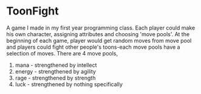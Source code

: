 ToonFight
=========

A game I made in my first year programming class. 
Each player could make his own character, assigning attributes and choosing 'move pools'.
At the beginning of each game, player would get random moves from move pool and players could fight other people's toons-each move pools have a selection of moves.
There are 4 move pools, 
1. mana - strengthened by intellect
2. energy - strengthened by agility
3. rage - strengthened by strength
4. luck - strengthened by nothing specifically
